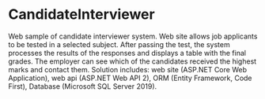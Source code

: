 # CandidateInterviewer
Web sample of candidate interviewer system. Web site allows job applicants to be tested in a selected subject. After passing the test, the system processes the results of the responses and displays a table with the final grades. The employer can see which of the candidates received the highest marks and contact them. Solution includes: web site (ASP.NET Core Web Application), web api (ASP.NET Web API 2), ORM (Entity Framework, Code First), Database (Microsoft SQL Server 2019).
